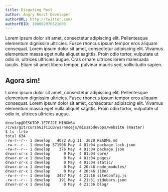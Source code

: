```yaml
---
title: Disguting Post
author: Angry React Developer
authorURL: http://twitter.com/
authorFBID: 100002976521003
---
```


Lorem ipsum dolor sit amet, consectetur adipiscing elit. Pellentesque elementum dignissim ultricies. Fusce rhoncus ipsum tempor eros aliquam consequat. Lorem ipsum dolor sit amet, consectetur adipiscing elit. Vivamus elementum massa eget nulla aliquet sagittis. Proin odio tortor, vulputate ut odio in, ultrices ultricies augue. Cras ornare ultrices lorem malesuada iaculis. Etiam sit amet libero tempor, pulvinar mauris sed, sollicitudin sapien.

<!--truncate-->

## Agora sim!

Lorem ipsum dolor sit amet, consectetur adipiscing elit. Pellentesque elementum dignissim ultricies. Fusce rhoncus ipsum tempor eros aliquam consequat. Lorem ipsum dolor sit amet, consectetur adipiscing elit. Vivamus elementum massa eget nulla aliquet sagittis. Proin odio tortor, vulputate ut odio in, ultrices ultricies augue. 

```
develop@DESKTOP-1E7FJ2E MINGW64 /c/ws/git/cursoGITCICD/ws/nodejs/missaodevops/website (master)
$ ls -lrto
total 634
-rw-r--r-- 1 develop   4072 Aug 11  2020 README.md
-rw-r--r-- 1 develop 371906 May  4 01:04 package-lock.json
-rw-r--r-- 1 develop    376 May  4 01:04 package.json
drwxr-xr-x 1 develop      0 May  4 01:04 core/
drwxr-xr-x 1 develop      0 May  4 01:04 pages/
drwxr-xr-x 1 develop      0 May  4 01:04 static/
drwxr-xr-x 1 develop      0 May  4 20:46 node_modules/
drwxr-xr-x 1 develop      0 May  4 20:46 i18n/
-rw-r--r-- 1 develop   3457 May  4 21:16 siteConfig.js
-rw-r--r-- 1 develop    191 May  4 21:31 sidebars.json
drwxr-xr-x 1 develop      0 May  4 21:36 blog/
```


